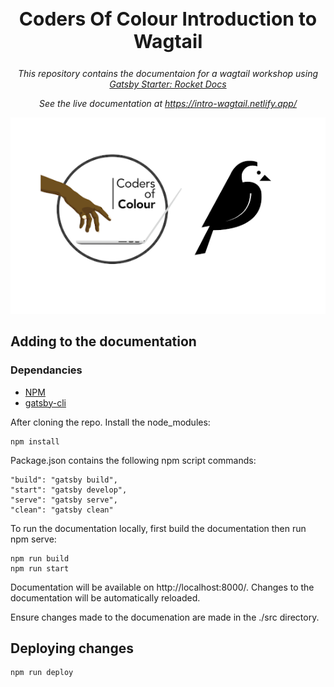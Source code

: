 <h2 style="font-size:30px" align="center">
    Coders Of Colour Introduction to Wagtail
</h2>
<p align="center"><i>
This repository contains the documentaion for a wagtail workshop using <a href="https://www.gatsbyjs.org/starters/Rocketseat/gatsby-starter-rocket-docs/"> Gatsby Starter: Rocket Docs</a></i></p>

<p align="center"><i>See the live documentation at <a href="https://intro-wagtail.netlify.app/">https://intro-wagtail.netlify.app/</a></i></p>

<p align="center">
    <img src="src/images/wc.png">
</p>



## Adding to the documentation

### Dependancies

- [NPM](https://www.npmjs.com/get-npm)
- [gatsby-cli](https://www.gatsbyjs.org/docs/quick-start/#install-the-gatsby-cli)

After cloning the repo. Install the node_modules:

```
npm install
```

Package.json contains the following npm script commands:

```
"build": "gatsby build",
"start": "gatsby develop",
"serve": "gatsby serve",
"clean": "gatsby clean"
```

To run the documentation locally, first build the documentation then run npm serve:
```
npm run build
npm run start
```

Documentation will be available on http://localhost:8000/. Changes to the documentation will be automatically reloaded.

Ensure changes made to the documenation are made in the ./src directory.

## Deploying changes

```
npm run deploy
```